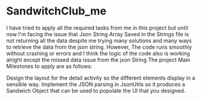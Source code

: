 # SandwitchClub_me
I have tried to apply all the required tasks from me in this project but until now I'm facing the issue that Json String Array Saved in the Strings file is not returning all the data despite me trying many solutions and many ways to retrieve the data from the json string. However, The code runs smoothly without crashing or errors and I think the logic of the code also is working alright except the missed data issue from the json String
The project Main Milestones to apply are as follows:

Design the layout for the detail activity so the different elements display in a sensible way. Implement the JSON parsing in JsonUtils so it produces a Sandwich Object that can be used to populate the UI that you designed.
